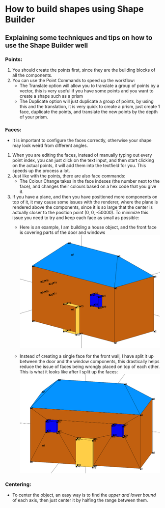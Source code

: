 # How to build shapes using Shape Builder
## Explaining some techniques and tips on how to use the Shape Builder well

### Points:
1. You should create the points first, since they are the building blocks of all the components. 
2. You can use the Point Commands to speed up the workflow:
    - The Translate option will allow you to translate a group of points by a vector, this is very useful if you have some points and you want to create a shape such as a prism
    - The Duplicate option will just duplicate a group of points, by using this and the translation, it is very quick to create a prism, just create 1 face, duplicate the points, and translate the new points by the depth of your prism.

### Faces:
- It is important to configure the faces correctly, otherwise your shape may look weird from different angles.
1. When you are editing the faces, instead of manually typing out every point index, you can just click on the text input, and then start clicking on the actual points, it will add them into the textfield for you. This speeds up the process a lot.
2. Just like with the points, there are also face commands:
    - The Colour Change takes in the face indexes (the number next to the face), and changes their colours based on a hex code that you give it.
3. If you have a plane, and then you have positioned more components on top of it, it may cause some issues with the renderer, where the plane is rendered above the components, since it is so large that the center is actually closer to the position point (0, 0, -50000). To minimize this issue you need to try and keep each face as small as possible:
    - Here is an example, I am building a house object, and the front face is covering parts of the door and windows
    ![House Disjointed Faces](https://github.com/AryaaSk/3D-Engine/blob/master/Research/HouseJoinedFace.png?raw=true)

    - Instead of creating a single face for the front wall, I have split it up between the door and the window components, this drastically helps reduce the issue of faces being wrongly placed on top of each other. This is what it looks like after I split up the faces:\
    ![House Disjointed Faces](https://github.com/AryaaSk/3D-Engine/blob/master/Research/HouseDisjointedFaces.png?raw=true)

### Centering:
- To center the object, an easy way is to find the *upper and lower bound* of each axis, then just center it by halfing the range between them.